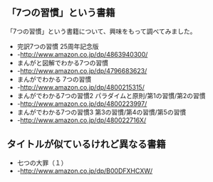 ## 「7つの習慣」という書籍

「7つの習慣」という書籍について、興味をもって調べてみました。
* 完訳7つの習慣 25周年記念版
* -http://www.amazon.co.jp/dp/4863940300/
* まんがと図解でわかる7つの習慣
* -http://www.amazon.co.jp/dp/4796683623/
* まんがでわかる 7つの習慣
* -http://www.amazon.co.jp/dp/4800215315/
* まんがでわかる7つの習慣2 パラダイムと原則/第1の習慣/第2の習慣
* -http://www.amazon.co.jp/dp/4800223997/
* まんがでわかる7つの習慣3 第3の習慣/第4の習慣/第5の習慣
* -http://www.amazon.co.jp/dp/480022716X/


## タイトルが似ているけれど異なる書籍

* 七つの大罪（１）
* -http://www.amazon.co.jp/dp/B00DFXHCXW/



